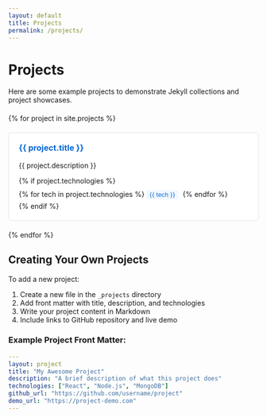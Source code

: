 ```yaml
---
layout: default
title: Projects
permalink: /projects/
---
```


# Projects

Here are some example projects to demonstrate Jekyll collections and project showcases.

<div class="project-grid">
  {% for project in site.projects %}
    <div class="project-card">
      <h3><a href="{{ project.url | relative_url }}">{{ project.title }}</a></h3>
      <p>{{ project.description }}</p>
      {% if project.technologies %}
        <div class="technologies">
          {% for tech in project.technologies %}
            <span class="tech-tag">{{ tech }}</span>
          {% endfor %}
        </div>
      {% endif %}
    </div>
  {% endfor %}
</div>

## Creating Your Own Projects

To add a new project:

1. Create a new file in the `_projects` directory
2. Add front matter with title, description, and technologies
3. Write your project content in Markdown
4. Include links to GitHub repository and live demo

### Example Project Front Matter:

```yaml
---
layout: project
title: "My Awesome Project"
description: "A brief description of what this project does"
technologies: ["React", "Node.js", "MongoDB"]
github_url: "https://github.com/username/project"
demo_url: "https://project-demo.com"
---
```

<style>
.project-grid {
  display: grid;
  grid-template-columns: repeat(auto-fit, minmax(300px, 1fr));
  gap: 20px;
  margin: 20px 0;
}

.project-card {
  border: 1px solid #e1e4e8;
  border-radius: 6px;
  padding: 20px;
  background: #fff;
}

.project-card h3 {
  margin-top: 0;
}

.project-card h3 a {
  text-decoration: none;
  color: #0366d6;
}

.project-card h3 a:hover {
  text-decoration: underline;
}

.technologies {
  margin-top: 10px;
}

.tech-tag {
  display: inline-block;
  background: #f1f8ff;
  color: #0366d6;
  padding: 2px 6px;
  border-radius: 3px;
  font-size: 12px;
  margin-right: 5px;
  margin-bottom: 5px;
}
</style>